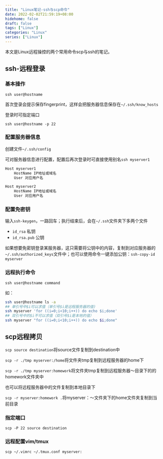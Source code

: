 ```yaml
---
title: "Linux笔记-ssh与scp命令"
date: 2022-02-02T21:59:19+08:00
hidehome: false
draft: false
tags: ["Linux"]
categories: "Linux"
series: ["Linux"]
---
```

本文是Linux远程操控的两个常用命令scp与ssh的笔记。
<!--more-->
## ssh-远程登录

### 基本操作

`ssh user@hostname`

首次登录会提示保存fingerprint，这样会把服务器信息保存在`~/.ssh/know_hosts`

登录时可指定端口

`ssh user@hostname -p 22`

### 配置服务器信息

创建文件`~/.ssh/config`

可对服务器信息进行配置，配置后再次登录时可直接使用别名`ssh myserver1`

```txt
Host myserver1
    HostName IP地址或域名
    User 对应用户名

Host myserver2
    HostName IP地址或域名
    User 对应用户名
```

### 配置免密钥

输入`ssh-keygen`，一路回车；执行结束后，会在`~/.ssh`文件夹下多两个文件

* `id_rsa` 私钥
* `id_rsa.pub` 公钥

如果想要免密钥登录某服务器，这只需要将公钥中的内容，复制到对应服务器的`~/.ssh/authorized_keys`文件中；也可以使用命令一键添加公钥：`ssh-copy-id myserver`

### 远程执行命令

`ssh user@hostname command`

如：

```bash
ssh user@hostname ls -a
## 单引号中$i可以求值（单引号$i是远程服务器的值)
ssh myserver 'for ((i=0;i<10;i++)) do echo $i;done'
## 双引号中的$i不可以求值（双引号$i是本地的值）
ssh myserver "for ((i=0;i<10;i++)) do echo $i;done"
```

## scp远程拷贝

`scp source destination`将source文件复制到destination中

`scp -r ./tmp myserver:/home`将文件夹tmp复制到远程服务器的home下

`scp -r ./tmp myserver:homework`将文件夹tmp复制到远程服务器～目录下的的homework文件夹中

也可以将远程服务器中的文件复制到本地目录下

`scp -r myserver:homework .`将myserver：～文件夹下的home文件夹复制到当前目录

### 指定端口

`scp -P 22 source destination`

### 远程配置vim/tmux

`scp ~/.vimrc ~/.tmux.conf myserver:`

